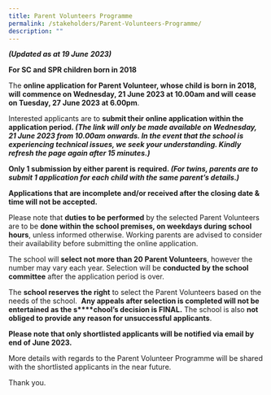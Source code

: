 ```yaml
---
title: Parent Volunteers Programme
permalink: /stakeholders/Parent-Volunteers-Programme/
description: ""
---
```

**_(Updated as at 19 June_** **_2023)_**

**For SC and SPR children born in 2018**

The **online application for Parent Volunteer, whose child is born in 2018, will** **commence on Wednesday, 21 June 2023 at 10.00am and will** **cease on Tuesday, 27 June 2023 at 6.00pm**.

Interested applicants are to **submit their online application within the application period. _(The link will only be made available on Wednesday, 21 June 2023 from 10.00am onwards. In the event that the school is experiencing technical issues, we seek your understanding. Kindly refresh the page again after 15 minutes.)_**

**Only 1 submission by either parent is** **required. _(For twins, parents are to submit 1 application for each child with the same parent’s details.)_**

**Applications that are incomplete and/or received after the closing date & time will not be accepted.**

Please note that **duties to be performed** by the selected Parent Volunteers are to be **done within the school premises, on weekdays during school hours**, unless informed otherwise. Working parents are advised to consider their availability before submitting the online application.

The school will **select not more than 20 Parent Volunteers**, however the number may vary each year. Selection will be **conducted by the school committee** after the application period is over.

The **school reserves the right** to select the Parent Volunteers based on the needs of the school.  **Any appeals after selection is completed will not be entertained as the s****chool’s decision is FINAL.** The school is also **not obliged to provide any reason for unsuccessful applicants**.

**Please note that only shortlisted applicants will be notified via email by end of June 2023.**

More details with regards to the Parent Volunteer Programme will be shared with the shortlisted applicants in the near future.

Thank you.